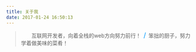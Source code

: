 ```yaml
---
title: 关于我
date: 2017-01-24 16:50:13
---
```


>  &emsp;&emsp;互联网开发者，向着全栈的web方向努力前行！&ensp;<font color=#0099ff size=4>/</font>&ensp;笨拙的厨子，努力学着做美味的菜肴！
